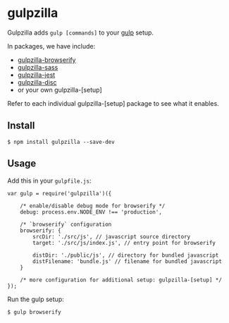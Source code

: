 # gulpzilla
Gulpzilla adds `gulp [commands]` to your [gulp](http://gulpjs.com/) setup.

In packages, we have include:
- [gulpzilla-browserify](https://github.com/blacktangent/gulpzilla/tree/master/packages/gulpzilla-browserify)
- [gulpzilla-sass](https://github.com/blacktangent/gulpzilla/tree/master/packages/gulpzilla-sass)  
- [gulpzilla-jest](https://github.com/blacktangent/gulpzilla/tree/master/packages/gulpzilla-jest)  
- [gulpzilla-disc](https://github.com/blacktangent/gulpzilla/tree/master/packages/gulpzilla-disc)  
- or your own gulpzilla-[setup]

Refer to each individual gulpzilla-[setup] package to see what it enables. 

## Install

    $ npm install gulpzilla --save-dev   
    
## Usage          

Add this in your `gulpfile.js`:

```
var gulp = require('gulpzilla')({

	/* enable/disable debug mode for browserify */
	debug: process.env.NODE_ENV !== 'production',

	/* `browserify` configuration  
	browserify: {
        srcDir: './src/js', // javascript source directory
        target: './src/js/index.js', // entry point for browserify

        distDir: './public/js', // directory for bundled javascript
        distFilename: 'bundle.js' // filename for bundled javascript
    }
    
    /* more configuration for additional setup: gulpzilla-[setup] */
});
```

Run the gulp setup:

```
$ gulp browserify 
```

